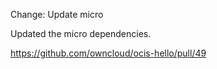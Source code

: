 Change: Update micro

Updated the micro dependencies.

https://github.com/owncloud/ocis-hello/pull/49
